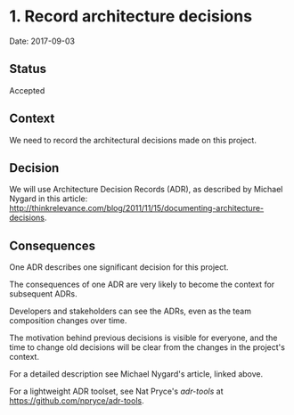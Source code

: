 # 1. Record architecture decisions

Date: 2017-09-03

## Status

Accepted

## Context

We need to record the architectural decisions made on this project.

## Decision

We will use Architecture Decision Records (ADR), as described by Michael Nygard in this article: <http://thinkrelevance.com/blog/2011/11/15/documenting-architecture-decisions>.

## Consequences

One ADR describes one significant decision for this project.

The consequences of one ADR  are very likely to become the context for subsequent ADRs.

Developers and stakeholders can see the ADRs, even as the team composition changes over time.

The motivation behind previous decisions is visible for everyone, and the time to change old decisions will be clear from the changes in the project's context.

For a detailed description see Michael Nygard's article, linked above.

For a lightweight ADR toolset, see Nat Pryce's _adr-tools_ at <https://github.com/npryce/adr-tools>.
